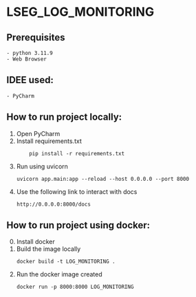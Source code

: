 # LSEG_LOG_MONITORING


## Prerequisites
    - python 3.11.9
    - Web Browser

## IDEE used:
    - PyCharm

## How to run project locally:
1. Open PyCharm
2. Install requirements.txt
    ```
        pip install -r requirements.txt
    ```
3. Run using uvicorn
    ```
    uvicorn app.main:app --reload --host 0.0.0.0 --port 8000
    ```
4. Use the following link to interact with docs
    ```
    http://0.0.0.0:8000/docs
    ```
   
## How to run project using docker:
0. Install docker
1. Build the image locally
   ```
   docker build -t LOG_MONITORING .
   ```
2. Run the docker image created
   ```
   docker run -p 8000:8000 LOG_MONITORING
   ```
